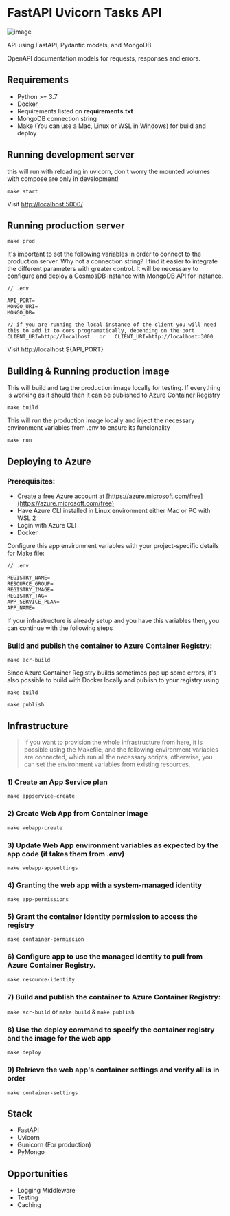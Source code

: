 # FastAPI Uvicorn Tasks API

![image](https://user-images.githubusercontent.com/34385962/140744095-e8feb473-7e98-4963-a9f3-491a435e883a.png)


API using FastAPI, Pydantic models, and MongoDB

OpenAPI documentation models for requests, responses and errors.

## Requirements

- Python >= 3.7
- Docker
- Requirements listed on **requirements.txt**
- MongoDB connection string
- Make (You can use a Mac, Linux or WSL in Windows) for build and deploy

## **Running development server**

this will run with reloading in uvicorn, don't worry the mounted volumes with compose are only in development!

`make start`

Visit [http://localhost:5000/](http://localhost:5000/)

## **Running production server**

`make prod`

It's important to set the following variables in order to connect to the production server. Why not a connection string? I find it easier to integrate the different parameters with greater control. It will be necessary to configure and deploy a CosmosDB instance with MongoDB API for instance.

```
// .env

API_PORT=
MONGO_URI=
MONGO_DB=

// if you are running the local instance of the client you will need this to add it to cors programatically, depending on the port
CLIENT_URI=http://localhost   or   CLIENT_URI=http://localhost:3000

```

Visit http://localhost:${API_PORT}

## **Building & Running production image**

This will build and tag the production image locally for testing. If everything is working as it should then it can be published to Azure Container Registry

`make build`

This will run the production image locally and inject the necessary environment variables from .env to ensure its funcionality

`make run`

## **Deploying to Azure**

### **Prerequisites:**

- Create a free Azure account at [https://azure.microsoft.com/free](https://azure.microsoft.com/free)
- Have Azure CLI installed in Linux environment either Mac or PC with WSL 2
- Login with Azure CLI
- Docker

Configure this app environment variables with your project-specific details for Make file:

```
// .env

REGISTRY_NAME=
RESOURCE_GROUP=
REGISTRY_IMAGE=
REGISTRY_TAG=
APP_SERVICE_PLAN=
APP_NAME=
```

If your infrastructure is already setup and you have this variables then, you can continue with the following steps

### **Build and publish the container to Azure Container Registry:**

`make acr-build`

Since Azure Container Registry builds sometimes pop up some errors, it's also possible to build with Docker locally and publish to your registry using

`make build`

`make publish`

## Infrastructure

> If you want to provision the whole infrastructure from here, it is possible using the Makefile, and the following environment variables are connected, which run all the necessary scripts, otherwise, you can set the environment variables from existing resources.

### 1) Create an App Service plan

`make appservice-create`

### 2) Create Web App from Container image

`make webapp-create`

### 3) Update Web App environment variables as expected by the app code (it takes them from .env)

`make webapp-appsettings`

### 4) Granting the web app with a system-managed identity

`make app-permissions`

### 5) Grant the container identity permission to access the registry

`make container-permission`

### 6) Configure app to use the managed identity to pull from Azure Container Registry.

`make resource-identity`

### 7) **Build and publish the container to Azure Container Registry:**

`make acr-build` or `make build` & `make publish`

### 8) Use the deploy command to specify the container registry and the image for the web app

`make deploy`

### 9) Retrieve the web app's container settings and verify all is in order

`make container-settings`

## **Stack**

- FastAPI
- Uvicorn
- Gunicorn (For production)
- PyMongo

## **Opportunities**

- Logging Middleware
- Testing
- Caching
